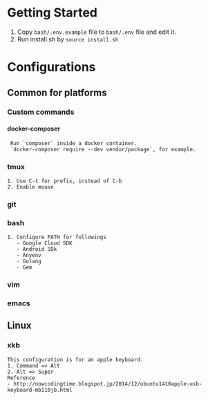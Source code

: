 # Getting Started
1. Copy `bash/.env.example` file to `bash/.env` file and edit it.
2. Run install.sh by `source install.sh`

# Configurations
## Common for platforms
### Custom commands
#### docker-composer
     Run `composer` inside a docker container.
     `docker-composer require --dev vendor/package`, for example.

### tmux
    1. Use C-t for prefix, instead of C-b
    2. Enable mouse

### git

### bash
    1. Configure PATH for followings
       - Google Cloud SDK
       - Android SDk
       - Anyenv
       - Golang
       - Gem

### vim

### emacs

## Linux
### xkb
    This configuration is for an apple keyboard.
    1. Command => Alt
    2. Alt => Super
    Reference
    - http://nowcodingtime.blogspot.jp/2014/12/ubuntu1410apple-usb-keyboard-mb110jb.html
